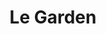 ---
title: "Le Garden"
url: /la-grande-motte/le-garden-avenue-de-la-petite-motte/
shop: Bäckerei
---